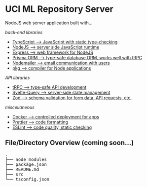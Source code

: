 # UCI ML Repository Server

NodeJS web server application built with...

_back-end libraries_

- [TypeScript --> JavaScript with static type-checking](https://www.typescriptlang.org/)
- [NodeJS --> server side JavaScript runtime](https://nodejs.org/en/about/)
- [Express --> web framework for NodeJS](https://expressjs.com/)
- [Prisma ORM --> type-safe database ORM, works well with tRPC ](https://www.prisma.io/)
- [Nodemailer --> email communication with users](https://nodemailer.com/about/)
- [pkg --> compiler for Node applications](https://github.com/vercel/pkg)

_API libraries_

- [tRPC --> type-safe API development](https://trpc.io/)
- [Svelte-Query --> server-side state management](https://sveltequery.vercel.app/)
- [Zod --> schema validation for form data, API requests, etc.](https://github.com/colinhacks/zod)

_miscellaneous_

- [Docker --> controlled deployment for apps](https://www.docker.com/)
- [Prettier --> code formatting](https://prettier.io/)
- [ESLint --> code quality, static checking](https://eslint.org/)


## File/Directory Overview (coming soon...)

<pre>
.
├── node_modules
├── package.json
├── README.md
├── src
└── tsconfig.json
</pre>

